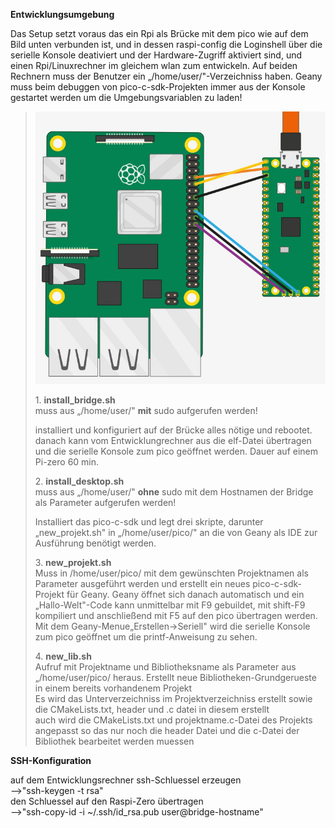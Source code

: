 **Entwicklungsumgebung**

Das Setup setzt voraus das ein Rpi als Brücke mit dem pico wie auf dem
Bild unten verbunden ist, und in dessen raspi-config die Loginshell über
die serielle Konsole deativiert und der Hardware-Zugriff aktiviert sind,
und einen Rpi/Linuxrechner im gleichem wlan zum entwickeln. Auf beiden
Rechnern muss der Benutzer ein „/home/user/"-Verzeichniss haben.
Geany muss beim debuggen von pico-c-sdk-Projekten immer aus der Konsole
gestartet werden um die Umgebungsvariablen zu laden!

> ![](vertopal_9ea36361e9a144fa9e91d8b49c0476c0/media/image1.png)
>
> 1\. **install_bridge.sh**\
> muss aus „/home/user/" **mit** sudo aufgerufen werden!
>
> installiert und konfiguriert auf der Brücke alles nötige und rebootet.
> danach kann vom Entwicklungrechner aus die elf-Datei übertragen und
> die serielle Konsole zum pico geöffnet werden. Dauer auf einem Pi-zero 60 min.
>
> 2\. **install_desktop.sh**\
> muss aus „/home/user/" **ohne** sudo mit dem Hostnamen der Bridge als Parameter aufgerufen werden!
>
> Installiert das pico-c-sdk und legt drei skripte, darunter
> „new_projekt.sh" in „/home/user/pico/" an die von Geany als IDE zur
> Ausführung benötigt werden.
>
> 3\. **new_projekt.sh**\
> Muss in /home/user/pico/ mit dem gewünschten Projektnamen als
> Parameter ausgeführt werden und erstellt ein neues pico-c-sdk-Projekt
> für Geany. Geany öffnet sich danach automatisch und ein
> „Hallo-Welt"-Code kann unmittelbar mit F9 gebuildet, mit shift-F9
> kompiliert und anschließend mit F5 auf den pico übertragen werden. Mit
> dem Geany-Menue„Erstellen→Seriell" wird die serielle Konsole zum pico
> geöffnet um die printf-Anweisung zu sehen.
>
> 4\. **new_lib.sh**\
> Aufruf mit Projektname und Bibliotheksname als Parameter aus
> „/home/user/pico/ heraus.
> Erstellt neue Bibliotheken-Grundgerueste in einem bereits vorhandenem
> Projekt\
> Es wird das Unterverzeichniss im Projektverzeichniss erstellt sowie
> die CMakeLists.txt, header und .c datei in diesem erstellt\
> auch wird die CMakeLists.txt und projektname.c-Datei des Projekts
> angepasst so das nur noch die header Datei und die c-Datei der
> Bibliothek bearbeitet werden muessen

**SSH-Konfiguration**

auf dem Entwicklungsrechner ssh-Schluessel erzeugen\
--\>\"ssh-keygen -t rsa\"\
den Schluessel auf den Raspi-Zero übertragen\
\--\>\"ssh-copy-id -i \~/.ssh/id_rsa.pub user@bridge-hostname\"
